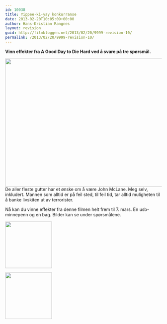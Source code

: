 ```yaml
---
id: 10038
title: Yippee-ki-yay konkurranse
date: 2013-02-20T10:05:09+00:00
author: Hans-Kristian Rangnes
layout: revision
guid: http://filmbloggen.net/2013/02/20/9999-revision-10/
permalink: /2013/02/20/9999-revision-10/
---
```

**Vinn effekter fra A Good Day to Die Hard ved å svare på tre spørsmål.<!--more-->**

  
<a href="http://filmbloggen.net/?attachment_id=10002" rel="attachment wp-att-10002"><img class="alignnone size-large wp-image-10002" src="http://filmbloggen.net/wp-content/uploads//2013/02/eurhjno25-620x413.jpg" alt="" width="620" height="413" /></a>  
De aller fleste gutter har et ønske om å være John McLane. Meg selv, inkludert. Mannen som alltid er på feil sted, til feil tid, tar alltid muligheten til å banke livskiten ut av terrorister.

Nå kan du vinne effekter fra denne filmen helt frem til 7. mars. En usb-minnepenn og en bag. Bilder kan se under spørsmålene.

<a href="http://filmbloggen.net/?attachment_id=10035" rel="attachment wp-att-10035"><img class="alignnone size-thumbnail wp-image-10035" src="http://filmbloggen.net/wp-content/uploads//2013/02/diehard5_usb_grenade_vis2-150x150.jpg" alt="" width="150" height="150" /></a>

<a href="http://filmbloggen.net/?attachment_id=10036" rel="attachment wp-att-10036"><img class="alignnone size-thumbnail wp-image-10036" src="http://filmbloggen.net/wp-content/uploads//2013/02/DH5_Bag_vis3-150x150.jpg" alt="" width="150" height="150" /></a>